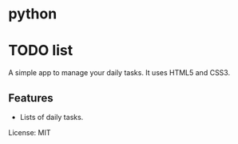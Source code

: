 # python

# TODO list
A simple app to manage your daily tasks.
It uses HTML5 and CSS3.

## Features
* Lists of daily tasks.

License: MIT